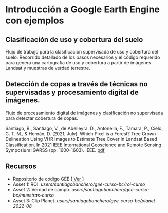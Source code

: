 # Introducción a Google Earth Engine con ejemplos

## Clasificación de uso y cobertura del suelo

Flujo de trabajo para la clasificación supervisada de uso y cobertura del suelo. Recorrido detallado de los pasos necesarios y el código requerido para genera una cartografía de uso y cobertura a partir de imágenes Landsat y muestras de verdad terrestre.

## Detección de copas a través de técnicas no supervisadas y procesamiento digital de imágenes.

Flujo de procesamiento digital de imágenes y clasificación no supervisada para detectar cobertura de copas.


Santiago, B., Santiago, V., de Abelleyra, D., Antonella, F., Tamara, P., Cielo, G. T. M., & Hernán, D. (2021, July). Which Pixel is a Forest? Tree Crown Delineation Using VHR Images to Estimate Tree Cover in Landsat Based Classification. In 2021 IEEE International Geoscience and Remote Sensing Symposium IGARSS (pp. 1600-1603). IEEE. [ pdf  ](https://repositorio.inta.gob.ar/xmlui/bitstream/handle/20.500.12123/10496/INTA_CIRN_InstitutodeClimayAgua_Banchero_Which_pixel_is_a_forest.pdf?sequence=2&isAllowed=y)



## Recursos

 - Repositorio de código GEE [[ Ver ]](https://code.earthengine.google.com/?accept_repo=users/santiagobanchero/gee-curso-bc)
 - Asset 1: ROI. _users/santiagobanchero/gee-curso-bc/roi-curso_ 
 - Asset 2: Verdad de campo. _users/santiagobanchero/gee-curso-bc/muestras-curso_
 - Asset 3: Clip Planet. _users/santiagobanchero/gee-curso-bc/planet-2022-08_


